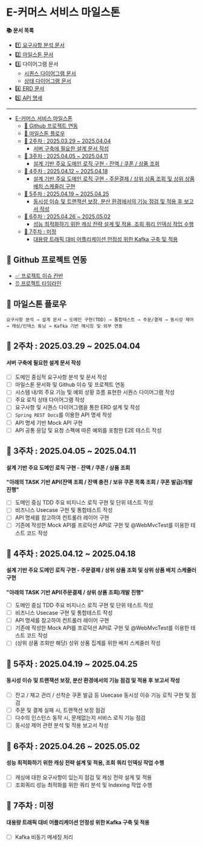 # E-커머스 서비스 마일스톤

**📚 문서 목록**

+ [1️⃣ 요구사항 분석 문서](01.Requirements.md)
+ [2️⃣ 마일스톤 문서](02.Milestones.md)
+ 3️⃣ 다이어그램 문서
  + [시퀀스 다이어그램 문서](03-1.SequenceDiagram.md)
  + [상태 다이어그램 문서](03-2.StateDiagram.md)
+ [4️⃣ ERD 문서](04.ERD.md)
+ [5️⃣ API 명세](05.ApiDocument.md)

---

<!-- TOC -->
* [E-커머스 서비스 마일스톤](#e-커머스-서비스-마일스톤)
  * [🚀 Github 프로젝트 연동](#-github-프로젝트-연동-)
  * [📌 마일스톤 플로우](#-마일스톤-플로우)
  * [📅 2주차 : 2025.03.29 ~ 2025.04.04](#-2주차--20250329--20250404)
      * [서버 구축에 필요한 설계 문서 작성](#서버-구축에-필요한-설계-문서-작성)
  * [📅 3주차 : 2025.04.05 ~ 2025.04.11](#-3주차--20250405--20250411)
      * [설계 기반 주요 도메인 로직 구현 - 잔액 / 쿠폰 / 상품 조회](#설계-기반-주요-도메인-로직-구현---잔액--쿠폰--상품-조회)
  * [📅 4주차 : 2025.04.12 ~ 2025.04.18](#-4주차--20250412--20250418)
      * [설계 기반 주요 도메인 로직 구현 - 주문결제 / 상위 상품 조회 및 상위 상품 배치 스케줄러 구현](#설계-기반-주요-도메인-로직-구현---주문결제--상위-상품-조회-및-상위-상품-배치-스케줄러-구현-)
  * [📅 5주차 : 2025.04.19 ~ 2025.04.25](#-5주차--20250419--20250425)
      * [동시성 이슈 및 트랜잭션 보장, 분산 환경에서의 기능 점검 및 적용 후 보고서 작성](#동시성-이슈-및-트랜잭션-보장-분산-환경에서의-기능-점검-및-적용-후-보고서-작성)
  * [📅 6주차 : 2025.04.26 ~ 2025.05.02](#-6주차--20250426--20250502)
      * [성능 최적화하기 위한 캐싱 전략 설계 및 적용, 조회 쿼리 인덱싱 작업 수행](#성능-최적화하기-위한-캐싱-전략-설계-및-적용-조회-쿼리-인덱싱-작업-수행)
  * [📅 7주차 : 미정](#-7주차--미정)
      * [대용량 트래픽 대비 어플리케이션 안정성 위한 Kafka 구축 및 적용](#대용량-트래픽-대비-어플리케이션-안정성-위한-kafka-구축-및-적용)
<!-- TOC -->

## 🚀 Github 프로젝트 연동 

+ [✅ 프로젝트 이슈 칸반](https://github.com/users/discphy/projects/2/views/1)
+ [⏰ 프로젝트 타임라인](https://github.com/users/discphy/projects/2/views/2)

## 📌 마일스톤 플로우

```text
요구사항 분석 → 설계 문서 → 도메인 구현(TDD) → 통합테스트 → 주문/결제 → 동시성 제어 → 캐싱/인덱스 튜닝 → Kafka 기반 메시징 및 외부 연동
```

## 📅 2주차 : 2025.03.29 ~ 2025.04.04

#### 서버 구축에 필요한 설계 문서 작성

+ [ ] 도메인 중심적 요구사항 분석 및 문서 작성
+ [ ] 마일스톤 문서화 및 Github 이슈 및 프로젝트 연동
+ [ ] 시스템 내/외 주요 기능 및 예외 상황 흐름 표현한 시퀀스 다이어그램 작성
+ [ ] 주요 로직 상태 다이어그램 작성
+ [ ] 요구사항 및 시퀀스 다이어그램을 통한 ERD 설계 및 작성
+ [ ] `Spring REST Docs`를 이용한 API 명세 작성
+ [ ] API 명세 기반 Mock API 구현
+ [ ] API 공통 응답 및 요청 스펙에 따른 예외를 포함한 E2E 테스트 작성

## 📅 3주차 : 2025.04.05 ~ 2025.04.11

#### 설계 기반 주요 도메인 로직 구현 - 잔액 / 쿠폰 / 상품 조회

**"아래의 TASK 기반 API(잔액 조회 / 잔액 충전 / 보유 쿠폰 목록 조회 / 쿠폰 발급)개발 진행"**

+ [ ] 도메인 중심 TDD 주요 비지니스 로직 구현 및 단위 테스트 작성
+ [ ] 비즈니스 Usecase 구현 및 통합테스트 작성
+ [ ] API 명세를 참고하여 컨트롤러 레이어 구현
+ [ ] 기존에 작성한 Mock API를 프로덕션 API로 구현 및 @WebMvcTest를 이용한 테스트 코드 작성

## 📅 4주차 : 2025.04.12 ~ 2025.04.18

#### 설계 기반 주요 도메인 로직 구현 - 주문결제 / 상위 상품 조회 및 상위 상품 배치 스케줄러 구현 

**"아래의 TASK 기반 API(주문결제 / 상위 상품 조회)개발 진행"**

+ [ ] 도메인 중심 TDD 주요 비지니스 로직 구현 및 단위 테스트 작성
+ [ ] 비즈니스 Usecase 구현 및 통합테스트 작성
+ [ ] API 명세를 참고하여 컨트롤러 레이어 구현
+ [ ] 기존에 작성한 Mock API를 프로덕션 API로 구현 및 @WebMvcTest를 이용한 테스트 코드 작성
+ [ ] (상위 상품 조회만 해당) 상위 상품 집계를 위한 배치 스케줄러 작성 

## 📅 5주차 : 2025.04.19 ~ 2025.04.25

#### 동시성 이슈 및 트랜잭션 보장, 분산 환경에서의 기능 점검 및 적용 후 보고서 작성

+ [ ] 잔고 / 재고 관리 / 선착순 쿠폰 발급 등 Usecase 동시성 이슈 기능 로직 구현 및 점검
+ [ ] 주문 및 결제 실패 시, 트랜잭션 보장 점검
+ [ ] 다수의 인스턴스 동작 시, 문제없는지 서비스 로직 기능 점검
+ [ ] 동시성 제어 관련 분석 및 적용 보고서 작성

## 📅 6주차 : 2025.04.26 ~ 2025.05.02

#### 성능 최적화하기 위한 캐싱 전략 설계 및 적용, 조회 쿼리 인덱싱 작업 수행

+ [ ] 캐싱에 대한 요구사항이 있는지 점검 및 캐싱 전략 설계 및 적용
+ [ ] 조회쿼리 성능 최적화를 위한 쿼리 분석 및 Indexing 작업 수행

## 📅 7주차 : 미정

#### 대용량 트래픽 대비 어플리케이션 안정성 위한 Kafka 구축 및 적용

+ [ ] Kafka 비동기 메세징 처리
